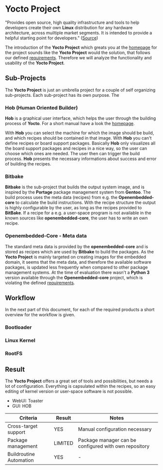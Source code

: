 # Yocto Project
"Provides open source, high quality infrastructure and tools to help developers
create their own **Linux** distribution for any hardware architecture, across
muiltiple market segments. It is intended to provide a helpful starting point
for developers."
  ([Source](https://wiki.yoctoproject.org/wiki/FAQ#What_is_the_Yocto_Project.3F))

The introduction of the **Yocto Project** which greats you at the
[homepage](https://www.yoctoproject.org) for the project sounds like the **Yocto
Project** would the solution, that follows our defined
[requirements](../../requirements.md). Therefore we will analyze the
functionality and usability of the **Yocto Project**.

## Sub-Projects
The **Yocto Project** is just an umbrella project for a couple of self
organizing sub-projects. Each sub-project has its own purpose. The  


### Hob (Human Oriented Builder)

**Hob** is a graphical user interface, which helps the user through the building
process of **Yocto**. For a short manual have a look the
[homepage](https://www.yoctoproject.org/documentation/hob-manual-171).

With **Hob** you can select the machine for which the image should be build, and
which recipes should be contained in that image. With **Hob** you can't define
recipes or board support packages. Basically **Hob** only visualizes all the
board support packages and recipes in a nice way, so the user can choose
which ones are needed. The user then can trigger the build process. **Hob**
presents the necessary informations about success and error of building the
recipes.

### Bitbake
**Bitbake** is the sub-project that builds the output system image, and is
inspired by the **Portage** package management system from **Gentoo**. The build
process uses the meta data (recipes) from e.g. the **Openembedded-core** to
calculate the build instructions. With the recipe structure the output is highly
configurable by the user, as long as the recipes provided to **BitBake**. If a
recipe for a e.g. a user-space program is not available in the known sources
like **openembedded-core**, the user has to write an own recipe.

### Openembedded-Core - Meta data
The standard meta data is provided by the **openembedded-core** and is stored as
recipes which are used by **Bitbake** to build the packages. As the **Yocto
Project** is mainly targeted on creating images for the embedded domain, it
seems that the meta data, and therefore the available software packages, is
updated less frequently when compared to other package management systems. At
the time of evaluation there wasn't a **Python 3** version available through the
**Openembedded-core** project, which is violating the defined
[requirements](../../requirements.md).

## Workflow
In the next part of this document, for each of the required products a short
overview for the workflow is given.

### Bootloader

### Linux Kernel

### RootFS


## Result
The **Yocto Project** offers a great set of tools and possibilities, but needs a
lot of configuration. Everything is capsulated within the recipes, so an easy
editing of kernel version or user-space software is not possible.

* WebUI: Toaster
* GUI: HOB

Criteria | Result | Notes
--- | --- | ---
Cross-target support | YES | Manual configuration necessary 
Package management | LIMITED | Package manager can be configured with own repository
Buildroutine Automation | YES | -

